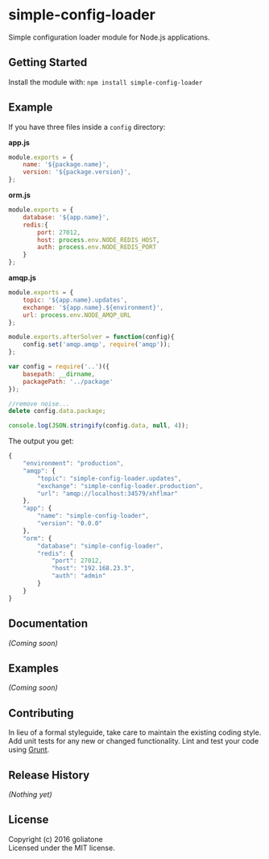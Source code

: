 # simple-config-loader

Simple configuration loader module for Node.js applications.

## Getting Started
Install the module with: `npm install simple-config-loader`


## Example
If you have three files inside a `config` directory:

**app.js**
```js
module.exports = {
    name: '${package.name}',
    version: '${package.version}',
};
```

**orm.js**
```js
module.exports = {
    database: '${app.name}',
    redis:{
        port: 27012,
        host: process.env.NODE_REDIS_HOST,
        auth: process.env.NODE_REDIS_PORT
    }
};
```

**amqp.js**
```js
module.exports = {
    topic: '${app.name}.updates',
    exchange: '${app.name}.${environment}',
    url: process.env.NODE_AMQP_URL
};

module.exports.afterSolver = function(config){
    config.set('amqp.amqp', require('amqp'));
};
```

```javascript
var config = require('..')({
    basepath: __dirname,
    packagePath: '../package'
});

//remove noise...
delete config.data.package;

console.log(JSON.stringify(config.data, null, 4));
```

The output you get:

```js
{
    "environment": "production",
    "amqp": {
        "topic": "simple-config-loader.updates",
        "exchange": "simple-config-loader.production",
        "url": "amqp://localhost:34579/xhflmar"
    },
    "app": {
        "name": "simple-config-loader",
        "version": "0.0.0"
    },
    "orm": {
        "database": "simple-config-loader",
        "redis": {
            "port": 27012,
            "host": "192.168.23.3",
            "auth": "admin"
        }
    }
}
```

## Documentation
_(Coming soon)_

## Examples
_(Coming soon)_

## Contributing
In lieu of a formal styleguide, take care to maintain the existing coding style. Add unit tests for any new or changed functionality. Lint and test your code using [Grunt](http://gruntjs.com/).

## Release History
_(Nothing yet)_

## License
Copyright (c) 2016 goliatone  
Licensed under the MIT license.
